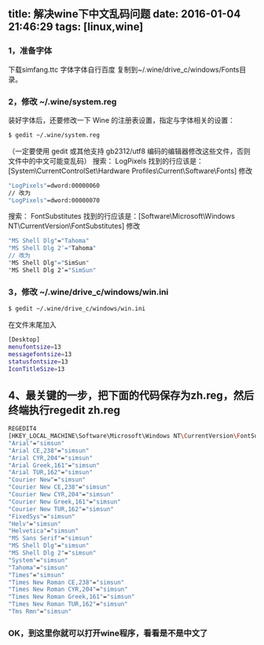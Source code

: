 title: 解决wine下中文乱码问题
date: 2016-01-04 21:46:29
tags: [linux,wine]
---
### 1，准备字体 ###
下载simfang.ttc 字体字体自行百度
复制到~/.wine/drive_c/windows/Fonts目录。
<!--more-->
### 2，修改 ~/.wine/system.reg ###
装好字体后，还要修改一下 Wine 的注册表设置，指定与字体相关的设置：
```bash
$ gedit ~/.wine/system.reg
```
（一定要使用 gedit 或其他支持 gb2312/utf8 编码的编辑器修改这些文件，否则文件中的中文可能变乱码）
搜索： LogPixels
找到的行应该是：[System\\CurrentControlSet\\Hardware Profiles\\Current\\Software\\Fonts]
修改
```bash
"LogPixels"=dword:00000060
// 改为
"LogPixels"=dword:00000070
```
搜索： FontSubstitutes
找到的行应该是：[Software\\Microsoft\\Windows NT\\CurrentVersion\\FontSubstitutes]
修改
```bash
"MS Shell Dlg"="Tahoma"
"MS Shell Dlg 2″="Tahoma"
// 改为
"MS Shell Dlg"="SimSun"
"MS Shell Dlg 2″="SimSun"
```
### 3，修改 ~/.wine/drive_c/windows/win.ini ###
```bash
$ gedit ~/.wine/drive_c/windows/win.ini
```
在文件末尾加入
```bash
[Desktop]
menufontsize=13
messagefontsize=13
statusfontsize=13
IconTitleSize=13
```
## 4、最关键的一步，把下面的代码保存为zh.reg，然后终端执行regedit zh.reg ###
```bash
REGEDIT4
[HKEY_LOCAL_MACHINE\Software\Microsoft\Windows NT\CurrentVersion\FontSubstitutes]
"Arial"="simsun"
"Arial CE,238"="simsun"
"Arial CYR,204"="simsun"
"Arial Greek,161"="simsun"
"Arial TUR,162"="simsun"
"Courier New"="simsun"
"Courier New CE,238"="simsun"
"Courier New CYR,204"="simsun"
"Courier New Greek,161"="simsun"
"Courier New TUR,162"="simsun"
"FixedSys"="simsun"
"Helv"="simsun"
"Helvetica"="simsun"
"MS Sans Serif"="simsun"
"MS Shell Dlg"="simsun"
"MS Shell Dlg 2"="simsun"
"System"="simsun"
"Tahoma"="simsun"
"Times"="simsun"
"Times New Roman CE,238"="simsun"
"Times New Roman CYR,204"="simsun"
"Times New Roman Greek,161"="simsun"
"Times New Roman TUR,162"="simsun"
"Tms Rmn"="simsun"
```
### OK，到这里你就可以打开wine程序，看看是不是中文了 ###
